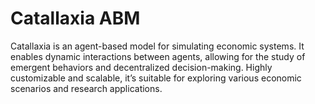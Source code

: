 # Catallaxia ABM
Catallaxia is an agent-based model for simulating economic systems. It enables dynamic interactions between agents, allowing for the study of emergent behaviors and decentralized decision-making. Highly customizable and scalable, it’s suitable for exploring various economic scenarios and research applications.
